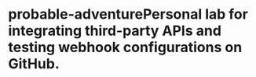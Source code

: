 # probable-adventurePersonal lab for integrating third-party APIs and testing webhook configurations on GitHub.
